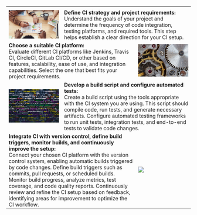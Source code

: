 <!--bl
(filemeta
    (title "How do I go about it"))
/bl-->

<table style="border=none!important">
<tr><td width=30%></td><td width=40%></td><td width=30%></td></tr>
<tr>
<tr>
    <td><img src="./images/ci/pexels-fauxels-3184292.jpg"></td>
    <td colspan="2">
    <strong>Define CI strategy and project requirements:</strong>
    <br>
    Understand the goals of your project and determine the frequency of code integration, testing platforms, and required tools. This step helps establish a clear direction for your CI setup.
    </td>
</tr>
<tr>
    <td colspan="2">
    <strong>Choose a suitable CI platform:</strong>
    <br>
    Evaluate different CI platforms like Jenkins, Travis CI, CircleCI, GitLab CI/CD, or other based on features, scalability, ease of use, and integration capabilities. Select the one that best fits your project requirements.
    </td>
    <td><img src="./images/ci/pexels-pixabay-159275.jpg"></td>
</tr>
<td><img src="./images/ci/pexels-markus-spiske-1921326.jpg"></td>
<td colspan="2">
    <strong>Develop a build script and configure automated tests:</strong>
    <br>
    Create a build script using the tools appropriate with the CI system you are using. This script should compile code, run tests, and generate necessary artifacts. Configure automated testing frameworks to run unit tests, integration tests, and end-to-end tests to validate code changes.
    </td>
</tr>
<tr>
    <td colspan="2">
    <strong>Integrate CI with version control, define build triggers, monitor builds, and continuously improve the setup:</strong>
    <br>
    Connect your chosen CI platform with the version control system, enabling automatic builds triggered by code changes. Define build triggers such as commits, pull requests, or scheduled builds. Monitor build progress, analyze metrics, test coverage, and code quality reports. Continuously review and refine the CI setup based on feedback, identifying areas for improvement to optimize the CI workflow.
    </td>
    <td><img src="./images/ci/pexels-enric-cruz-lópez-6642546.jpg"></td>
</tr>

</table>